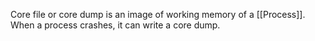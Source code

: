 Core file or core dump is an image of working memory of a [[Process]]. When a process crashes, it can write a core dump. 